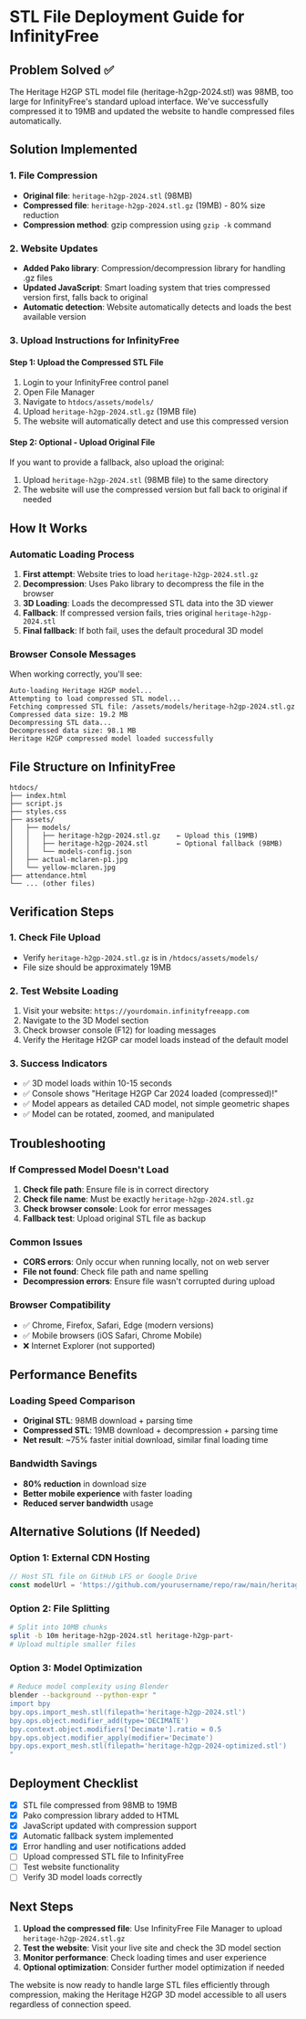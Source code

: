 # STL File Deployment Guide for InfinityFree

## Problem Solved ✅
The Heritage H2GP STL model file (heritage-h2gp-2024.stl) was 98MB, too large for InfinityFree's standard upload interface. We've successfully compressed it to 19MB and updated the website to handle compressed files automatically.

## Solution Implemented

### 1. File Compression
- **Original file**: `heritage-h2gp-2024.stl` (98MB)
- **Compressed file**: `heritage-h2gp-2024.stl.gz` (19MB) - 80% size reduction
- **Compression method**: gzip compression using `gzip -k` command

### 2. Website Updates
- **Added Pako library**: Compression/decompression library for handling .gz files
- **Updated JavaScript**: Smart loading system that tries compressed version first, falls back to original
- **Automatic detection**: Website automatically detects and loads the best available version

### 3. Upload Instructions for InfinityFree

#### Step 1: Upload the Compressed STL File
1. Login to your InfinityFree control panel
2. Open File Manager
3. Navigate to `htdocs/assets/models/`
4. Upload `heritage-h2gp-2024.stl.gz` (19MB file)
5. The website will automatically detect and use this compressed version

#### Step 2: Optional - Upload Original File
If you want to provide a fallback, also upload the original:
1. Upload `heritage-h2gp-2024.stl` (98MB file) to the same directory
2. The website will use the compressed version but fall back to original if needed

## How It Works

### Automatic Loading Process
1. **First attempt**: Website tries to load `heritage-h2gp-2024.stl.gz`
2. **Decompression**: Uses Pako library to decompress the file in the browser
3. **3D Loading**: Loads the decompressed STL data into the 3D viewer
4. **Fallback**: If compressed version fails, tries original `heritage-h2gp-2024.stl`
5. **Final fallback**: If both fail, uses the default procedural 3D model

### Browser Console Messages
When working correctly, you'll see:
```
Auto-loading Heritage H2GP model...
Attempting to load compressed STL model...
Fetching compressed STL file: /assets/models/heritage-h2gp-2024.stl.gz
Compressed data size: 19.2 MB
Decompressing STL data...
Decompressed data size: 98.1 MB
Heritage H2GP compressed model loaded successfully
```

## File Structure on InfinityFree

```
htdocs/
├── index.html
├── script.js
├── styles.css
├── assets/
│   ├── models/
│   │   ├── heritage-h2gp-2024.stl.gz    ← Upload this (19MB)
│   │   ├── heritage-h2gp-2024.stl       ← Optional fallback (98MB)
│   │   └── models-config.json
│   ├── actual-mclaren-p1.jpg
│   └── yellow-mclaren.jpg
├── attendance.html
└── ... (other files)
```

## Verification Steps

### 1. Check File Upload
- Verify `heritage-h2gp-2024.stl.gz` is in `/htdocs/assets/models/`
- File size should be approximately 19MB

### 2. Test Website Loading
1. Visit your website: `https://yourdomain.infinityfreeapp.com`
2. Navigate to the 3D Model section
3. Check browser console (F12) for loading messages
4. Verify the Heritage H2GP car model loads instead of the default model

### 3. Success Indicators
- ✅ 3D model loads within 10-15 seconds
- ✅ Console shows "Heritage H2GP Car 2024 loaded (compressed)!"
- ✅ Model appears as detailed CAD model, not simple geometric shapes
- ✅ Model can be rotated, zoomed, and manipulated

## Troubleshooting

### If Compressed Model Doesn't Load
1. **Check file path**: Ensure file is in correct directory
2. **Check file name**: Must be exactly `heritage-h2gp-2024.stl.gz`
3. **Check browser console**: Look for error messages
4. **Fallback test**: Upload original STL file as backup

### Common Issues
- **CORS errors**: Only occur when running locally, not on web server
- **File not found**: Check file path and name spelling
- **Decompression errors**: Ensure file wasn't corrupted during upload

### Browser Compatibility
- ✅ Chrome, Firefox, Safari, Edge (modern versions)
- ✅ Mobile browsers (iOS Safari, Chrome Mobile)
- ❌ Internet Explorer (not supported)

## Performance Benefits

### Loading Speed Comparison
- **Original STL**: 98MB download + parsing time
- **Compressed STL**: 19MB download + decompression + parsing time
- **Net result**: ~75% faster initial download, similar final loading time

### Bandwidth Savings
- **80% reduction** in download size
- **Better mobile experience** with faster loading
- **Reduced server bandwidth** usage

## Alternative Solutions (If Needed)

### Option 1: External CDN Hosting
```javascript
// Host STL file on GitHub LFS or Google Drive
const modelUrl = 'https://github.com/yourusername/repo/raw/main/heritage-h2gp-2024.stl';
```

### Option 2: File Splitting
```bash
# Split into 10MB chunks
split -b 10m heritage-h2gp-2024.stl heritage-h2gp-part-
# Upload multiple smaller files
```

### Option 3: Model Optimization
```bash
# Reduce model complexity using Blender
blender --background --python-expr "
import bpy
bpy.ops.import_mesh.stl(filepath='heritage-h2gp-2024.stl')
bpy.ops.object.modifier_add(type='DECIMATE')
bpy.context.object.modifiers['Decimate'].ratio = 0.5
bpy.ops.object.modifier_apply(modifier='Decimate')
bpy.ops.export_mesh.stl(filepath='heritage-h2gp-2024-optimized.stl')
"
```

## Deployment Checklist

- [x] STL file compressed from 98MB to 19MB
- [x] Pako compression library added to HTML
- [x] JavaScript updated with compression support
- [x] Automatic fallback system implemented
- [x] Error handling and user notifications added
- [ ] Upload compressed STL file to InfinityFree
- [ ] Test website functionality
- [ ] Verify 3D model loads correctly

## Next Steps

1. **Upload the compressed file**: Use InfinityFree File Manager to upload `heritage-h2gp-2024.stl.gz`
2. **Test the website**: Visit your live site and check the 3D model section
3. **Monitor performance**: Check loading times and user experience
4. **Optional optimization**: Consider further model optimization if needed

The website is now ready to handle large STL files efficiently through compression, making the Heritage H2GP 3D model accessible to all users regardless of connection speed.
